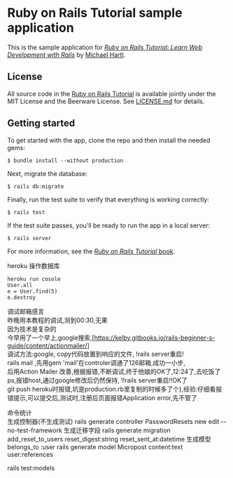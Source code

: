# Ruby on Rails Tutorial sample application

This is the sample application for
[*Ruby on Rails Tutorial:
Learn Web Development with Rails*](http://www.railstutorial.org/)
by [Michael Hartl](http://www.michaelhartl.com/).

## License

All source code in the [Ruby on Rails Tutorial](http://railstutorial.org/)
is available jointly under the MIT License and the Beerware License. See
[LICENSE.md](LICENSE.md) for details.

## Getting started

To get started with the app, clone the repo and then install the needed gems:

```
$ bundle install --without production
```

Next, migrate the database:

```
$ rails db:migrate
```

Finally, run the test suite to verify that everything is working correctly:

```
$ rails test
```

If the test suite passes, you'll be ready to run the app in a local server:

```
$ rails server
```

For more information, see the
[*Ruby on Rails Tutorial* book](http://www.railstutorial.org/book).

heroku 操作数据库  
```
heroku run cosole
User.all
e = User.find(5)
e.destroy
```
调试邮箱感言  
昨晚用本教程的调试,测到00:30,无果  
因为技术是复杂的  
今早用了一个早上,google搜索,[https://kelby.gitbooks.io/rails-beginner-s-guide/content/actionmailer/]  
调试方法:google, copy代码放置到响应的文件, !rails server重启!  
rails mail ,先用gem 'mail'在controler调通了126邮箱,成功一小步,  
后用Action Mailer 改善,根据报错,不断调试,终于他娘的OK了,12:24了,去吃饭了  
ps,报错host,通过google修改后仍然保持, !!rails server重启!!OK了  
git push heroku时报错,坑是production.rb里复制的时候多了个},经验:仔细看报错提示,可以提交后,测试时,注册后页面报错Application error,先不管了

命令统计  
生成控制器(不生成测试)
rails generate controller PasswordResets new edit --no-test-framework
生成迁移字段
rails generate migration add_reset_to_users reset_digest:string reset_sent_at:datetime
生成模型belongs_to :user
rails generate model Micropost content:text user:references

rails test:models

